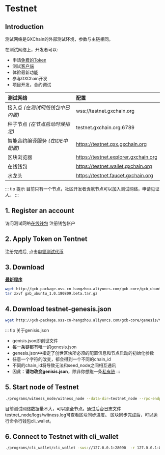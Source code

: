 # Testnet

## Introduction
测试网络是GXChain的外部测试环境，参数与主链相同。

在测试网络上，开发者可以:

- 申请[免费的Token](http://blockcity.mikecrm.com/2SVDb67)
- 测试[客户端](clients.html)
- 体验最新功能
- 参与GXChain开发
- 项目开发，合约调试

| 测试网络 | 配置 |
| :-- | :-- |
| 接入点 *(在测试网络钱包中已内置)* | wss://testnet.gxchain.org |
| 种子节点 *(在节点启动时候指定)* | testnet.gxchain.org:6789 |
| 智能合约编译服务 *(在IDE中配置)* | https://testnet.gxx.gxchain.org |
| 区块浏览器 | https://testnet.explorer.gxchain.org |
| 在线钱包 | https://testnet.wallet.gxchain.org |
| 水龙头 | https://testnet.faucet.gxchain.org |

::: tip 提示
目前只有一个节点，社区开发者贡献节点可以加入测试网络，申请见证人。
:::

## 1. Register an account

访问测试网络[在线钱包](https://testnet.wallet.gxchain.org/#/) 注册钱包帐户

## 2. Apply Token on Tentnet

注册完成后, 点击[申领测试代币](http://blockcity.mikecrm.com/2SVDb67)

## 3. Download

[**最新程序**](https://github.com/gxchain/gxb-core/releases/latest)

```bash
wget http://gxb-package.oss-cn-hangzhou.aliyuncs.com/gxb-core/gxb_ubuntu_1.0.180809.beta.tar.gz -O gxb_ubuntu_1.0.180809.beta.tar.gz
tar zxvf gxb_ubuntu_1.0.180809.beta.tar.gz
```

## 4. Download testnet-genesis.json

```bash
wget http://gxb-package.oss-cn-hangzhou.aliyuncs.com/gxb-core/genesis/testnet-genesis.json -O genesis.json
```

::: tip 关于genisis.json
- genisis.json即创世文件
- 每一条链都有唯一的genesis.json
- genesis.json中指定了创世区块所必须的配置信息和节点启动的初始化参数
- 任意一个字符的改变，都会得到一个不同的chain_id
- 不同的chain_id将导致无法和seed_node之间相互通讯
- 因此：**请勿改变genisis.json**，除非你想跑一条[私有链](/zh/guide/private_chain)
:::

## 5. Start node of Testnet

```bash
./programs/witness_node/witness_node --data-dir=testnet_node --rpc-endpoint="0.0.0.0:28090" --p2p-endpoint="0.0.0.0:9999" --seed-nodes='["testnet.gxchain.org:6789"]' --genesis-json genesis.json &
```

目前测试网络数据量不大，可以跑全节点。通过后台日志文件testnet\_node/logs/witness.log可查看区块同步进度。
区块同步完成后，可以运行命令行钱包cli\_wallet。

## 6. Connect to Testnet with cli_wallet

```bash
./programs/cli_wallet/cli_wallet -sws://127.0.0.1:28090  -r 127.0.0.1:8091 --data-dir=testnet_node --chain-id c2af30ef9340ff81fd61654295e98a1ff04b23189748f86727d0b26b40bb0ff4
```
